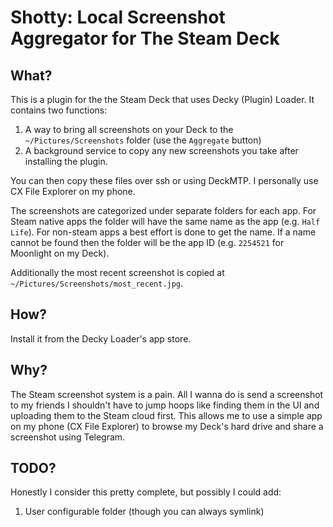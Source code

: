 # Shotty: Local Screenshot Aggregator for The Steam Deck

## What?
This is a plugin for the the Steam Deck that uses Decky (Plugin) Loader. It contains two functions:

1. A way to bring all screenshots on your Deck to the `~/Pictures/Screenshots` folder (use the `Aggregate` button)
2. A background service to copy any new screenshots you take after installing the plugin.

You can then copy these files over ssh or using DeckMTP. I personally use CX File Explorer on my phone.

The screenshots are categorized under separate folders for each app. For Steam native apps the folder will have the same name as the app
(e.g. `Half Life`). For non-steam apps a best effort is done to get the name. If a name cannot be found then the folder will be the app ID (e.g. `2254521` for Moonlight on my Deck).

Additionally the most recent screenshot is copied at `~/Pictures/Screenshots/most_recent.jpg`.

## How?

Install it from the Decky Loader's app store.

## Why?

The Steam screenshot system is a pain. All I wanna do is send a screenshot to my friends I shouldn't have to jump hoops like
finding them in the UI and uploading them to the Steam cloud first. This allows me to use a simple app on my phone (CX File Explorer)
to browse my Deck's hard drive and share a screenshot using Telegram.

## TODO?

Honestly I consider this pretty complete, but possibly I could add:

1. User configurable folder (though you can always symlink)